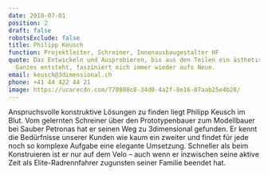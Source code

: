 ```yaml
---
date: 2018-07-01
position: 2
draft: false
robotsExclude: false
title: Philipp Keusch
function: Projektleiter, Schreiner, Innenausbaugestalter HF
quote: Das Entwickeln und Ausprobieren, bis aus den Teilen ein ästhetisches
  Ganzes entsteht, fasziniert mich immer wieder aufs Neue.
email: keusch@3dimensional.ch
phone: +41 44 422 44 21
image: https://ucarecdn.com/770808c8-34d0-4a2f-8e16-07aab25e4b28/
---
```

Anspruchsvolle konstruktive Lösungen zu finden liegt Philipp Keusch im Blut. Vom gelernten Schreiner über den Prototypenbauer zum Modellbauer bei Sauber Petronas hat er seinen Weg zu 3dimensional gefunden. Er kennt die Bedürfnisse unserer Kunden wie kaum ein zweiter und findet für jede noch so komplexe Aufgabe eine elegante Umsetzung. Schneller als beim Konstruieren ist er nur auf dem Velo – auch wenn er inzwischen seine aktive Zeit als Elite-Radrennfahrer zugunsten seiner Familie beendet hat.
